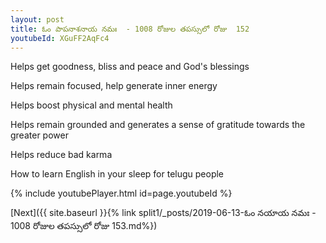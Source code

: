 ```yaml
---
layout: post
title: ఓం పాపనాశనాయ నమః  - 1008 రోజుల తపస్సులో రోజు  152
youtubeId: XGuFF2AqFc4
---
```

 
 
Helps get goodness, bliss and peace and God's blessings
 
Helps remain focused, help generate inner energy 
 
Helps boost physical and mental health 
 
Helps remain grounded and generates a sense of gratitude towards the greater power 
 
Helps reduce bad karma
 
How to learn English in your sleep for telugu people
 
 
 
 


{% include youtubePlayer.html id=page.youtubeId %}
 
[Next]({{ site.baseurl }}{% link split1/_posts/2019-06-13-ఓం నయాయ నమః  - 1008 రోజుల తపస్సులో రోజు  153.md%})
 
